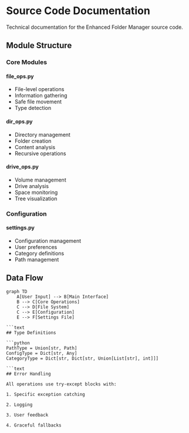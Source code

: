 # Source Code Documentation

Technical documentation for the Enhanced Folder Manager source code.

## Module Structure

### Core Modules

#### file_ops.py

* File-level operations
* Information gathering
* Safe file movement
* Type detection

#### dir_ops.py

* Directory management
* Folder creation
* Content analysis
* Recursive operations

#### drive_ops.py

* Volume management
* Drive analysis
* Space monitoring
* Tree visualization

### Configuration

#### settings.py

* Configuration management
* User preferences
* Category definitions
* Path management

## Data Flow

```mermaid
graph TD
    A[User Input] --> B[Main Interface]
    B --> C[Core Operations]
    C --> D[File System]
    C --> E[Configuration]
    E --> F[Settings File]

```text
## Type Definitions

```python
PathType = Union[str, Path]
ConfigType = Dict[str, Any]
CategoryType = Dict[str, Dict[str, Union[List[str], int]]]

```text
## Error Handling

All operations use try-except blocks with:

1. Specific exception catching

2. Logging

3. User feedback

4. Graceful fallbacks

